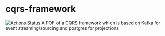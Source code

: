 # cqrs-framework

[![Actions Status](https://github.com/kamilgregorczyk/cqrs-framework/workflows/Store/badge.svg)](https://github.com/kamilgregorczyk/cqrs-framework/actions)
A POF of a CQRS framework which is based on Kafka for event streaming/sourcing and postgres for projections
